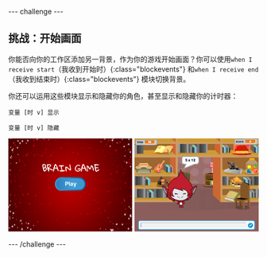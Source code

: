 --- challenge ---
## 挑战：开始画面
你能否向你的工作区添加另一背景，作为你的游戏开始画面？你可以使用`when I receive start`（我收到开始时）{:class="blockevents"} 和`when I receive end`（我收到结束时）{:class="blockevents"} 模块切换背景。

你还可以运用这些模块显示和隐藏你的角色，甚至显示和隐藏你的计时器：

```blocks
变量 [时 v] 显示
```
```blocks
变量 [时 v] 隐藏
```

![screenshot](images/brain-startscreen.png)




--- /challenge ---
